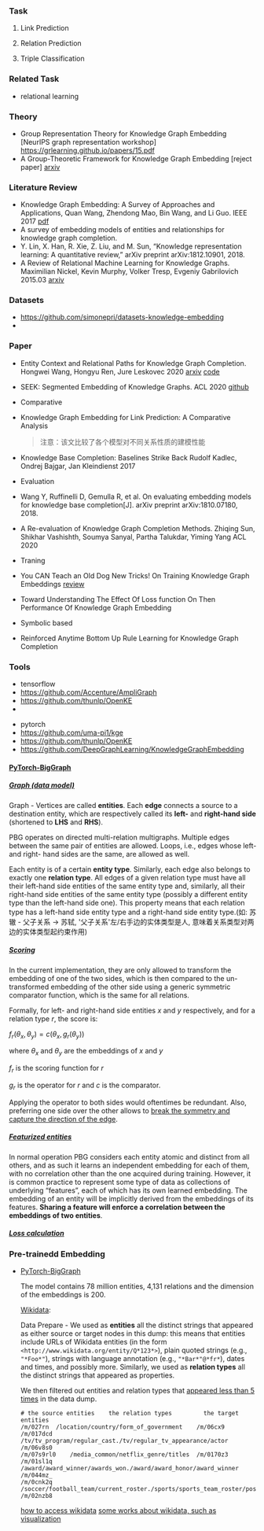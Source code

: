 ### Task

1. Link Prediction

2. Relation Prediction

3. Triple Classification

   

### Related Task

+ relational learning



### Theory

+ Group Representation Theory for Knowledge Graph Embedding [NeurIPS graph representation workshop]
  <https://grlearning.github.io/papers/15.pdf>
+ A Group-Theoretic Framework for Knowledge Graph Embedding [reject paper] [arxiv](<https://arxiv.org/abs/2005.10956>) 



### Literature Review

- Knowledge Graph Embedding: A Survey of Approaches and Applications, Quan Wang, Zhendong Mao, Bin Wang, and Li Guo. IEEE 2017 [pdf](<https://persagen.com/files/misc/Wang2017Knowledge.pdf>) 
- A survey of embedding models of entities and relationships for knowledge graph completion.
- Y. Lin, X. Han, R. Xie, Z. Liu, and M. Sun, “Knowledge representation learning: A quantitative review,” arXiv preprint arXiv:1812.10901, 2018.
- A Review of Relational Machine Learning for Knowledge Graphs. Maximilian Nickel, Kevin Murphy, Volker Tresp, Evgeniy Gabrilovich  2015.03  [arxiv](https://arxiv.org/abs/1503.00759) 



### Datasets

+ https://github.com/simonepri/datasets-knowledge-embedding
+ 

### Paper

+ Entity Context and Relational Paths for Knowledge Graph Completion. Hongwei Wang, Hongyu Ren, Jure Leskovec 2020 [arxiv](https://arxiv.org/abs/2002.06757) [code](https://github.com/hwwang55/PathCon) 

  

+ SEEK: Segmented Embedding of Knowledge Graphs. ACL 2020 [github](<https://github.com/Wentao-Xu/SEEK>) 



+ Comparative

+ Knowledge Graph Embedding for Link Prediction: A Comparative Analysis

  > 注意：该文比较了各个模型对不同关系性质的建模性能

+ Knowledge Base Completion: Baselines Strike Back
  Rudolf Kadlec, Ondrej Bajgar, Jan Kleindienst 2017



+ Evaluation

+ Wang Y, Ruffinelli D, Gemulla R, et al. On evaluating embedding models for knowledge base completion[J]. arXiv preprint arXiv:1810.07180, 2018.

+ A Re-evaluation of Knowledge Graph Completion Methods. Zhiqing Sun, Shikhar Vashishth, Soumya Sanyal, Partha Talukdar, Yiming Yang ACL 2020

  

  

+ Traning

+ You CAN Teach an Old Dog New Tricks! On Training Knowledge Graph Embeddings [review](<https://openreview.net/forum?id=BkxSmlBFvr>) 

+ Toward Understanding The Effect Of Loss function On Then Performance Of Knowledge Graph Embedding



+ Symbolic based

+ Reinforced Anytime Bottom Up Rule Learning for Knowledge Graph Completion





### Tools

- tensorflow
- <https://github.com/Accenture/AmpliGraph>
- <https://github.com/thunlp/OpenKE>
- 



+ pytorch
+ <https://github.com/uma-pi1/kge>
+ https://github.com/thunlp/OpenKE
+ <https://github.com/DeepGraphLearning/KnowledgeGraphEmbedding>



#### [PyTorch-BigGraph](https://github.com/facebookresearch/PyTorch-BigGraph)

#####  [Graph (data model)](<https://torchbiggraph.readthedocs.io/en/latest/data_model.html>)

Graph - Vertices are called **entities**.  Each **edge** connects a source to a destination entity, which are respectively called its **left-** and **right-hand side** (shortened to **LHS** and **RHS**).

PBG operates on directed multi-relation multigraphs. Multiple edges between the same pair of entities are allowed. Loops, i.e., edges whose left- and right- hand sides are the same, are allowed as well.

Each entity is of a certain **entity type**. Similarly, each edge also belongs to exactly one **relation type**. All edges of a given relation type must have all their left-hand side entities of the same entity type and, similarly, all their right-hand side entities of the same entity type (possibly a different entity type than the left-hand side one). This property means that each relation type has a left-hand side entity type and a right-hand side entity type.(如: 苏辙 - 父子关系 -> 苏轼, '父子关系'左/右手边的实体类型是人, 意味着关系类型对两边的实体类型起约束作用)

##### [Scoring](https://torchbiggraph.readthedocs.io/en/latest/scoring.html)

In the current implementation, they are only allowed to transform the embedding of one of the two sides, which is then compared to the un-transformed embedding of the other side using a generic symmetric comparator function, which is the same for all relations.

Formally, for left- and right-hand side entities $x$ and $y$ respectively, and for a relation type $r$, the score is:

$f_r(\theta_x, \theta_y) = c(\theta_x, g_r(\theta_y))$

where $\theta_x$ and $\theta_y$ are the embeddings of $x$ and $y$

$f_r$ is the scoring function for $r$

$g_r$ is the operator for $r$ and $c$ is the comparator.

Applying the operator to both sides would oftentimes be redundant. Also, preferring one side over the other allows to <u>break the symmetry and capture the direction of the edge</u>.

##### [Featurized entities](<https://torchbiggraph.readthedocs.io/en/latest/featurized_entities.html>)

In normal operation PBG considers each entity atomic and distinct from all others, and as such it learns an independent embedding for each of them, with no correlation other than the one acquired during training. However, it is common practice to represent some type of data as collections of underlying “features”, each of which has its own learned embedding. The embedding of an entity will be implicitly derived from the embeddings of its features. **Sharing a feature will enforce a correlation between the embeddings of two entities**.

##### [Loss calculation](<https://torchbiggraph.readthedocs.io/en/latest/loss_optimization.html>)





### Pre-trainedd Embedding

+ [PyTorch-BigGraph](<https://github.com/facebookresearch/PyTorch-BigGraph>)

  The model contains 78 million entities, 4,131 relations and the dimension of the embeddings is 200.

  [Wikidata](https://www.wikidata.org/):

  Data Prepare - We used as **entities** all the distinct strings that appeared as either source or target nodes in this dump: this means that entities include URLs of Wikidata entities (in the form `<http://www.wikidata.org/entity/Q*123*>`), plain quoted strings (e.g., `"*Foo*"`), strings with language annotation (e.g., `"*Bar*"@*fr*`), dates and times, and possibly more. Similarly, we used as **relation types** all the distinct strings that appeared as properties.

  We then filtered out entities and relation types that <u>appeared less than 5 times</u> in the data dump.

  ```
  # the source entities    the relation types         the target entities    
  /m/027rn	/location/country/form_of_government	/m/06cx9
  /m/017dcd	/tv/tv_program/regular_cast./tv/regular_tv_appearance/actor	/m/06v8s0
  /m/07s9rl0	/media_common/netflix_genre/titles	/m/0170z3
  /m/01sl1q	/award/award_winner/awards_won./award/award_honor/award_winner	/m/044mz_
  /m/0cnk2q	/soccer/football_team/current_roster./sports/sports_team_roster/position	/m/02nzb8
  ```

  [how to access wikidata](<https://www.wikidata.org/wiki/Wikidata:Data_access>) [some works about wikidata, such as visualization](<https://www.wikidata.org/wiki/Wikidata:Tools>)









